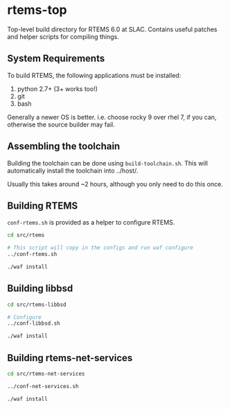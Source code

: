 # rtems-top

Top-level build directory for RTEMS 6.0 at SLAC. Contains useful patches and helper scripts for compiling things.

## System Requirements

To build RTEMS, the following applications must be installed:
1. python 2.7+ (3+ works too!)
2. git
3. bash

Generally a newer OS is better. i.e. choose rocky 9 over rhel 7, if you can, otherwise the source builder may fail.

## Assembling the toolchain

Building the toolchain can be done using `build-toolchain.sh`. This will automatically install the toolchain into ../host/<hostarch>.

Usually this takes around ~2 hours, although you only need to do this once.

## Building RTEMS

`conf-rtems.sh` is provided as a helper to configure RTEMS.

```sh
cd src/rtems

# This script will copy in the configs and run waf configure
../conf-rtems.sh

./waf install
```

## Building libbsd

```sh
cd src/rtems-libbsd

# Configure
../conf-libbsd.sh

./waf install
```

## Building rtems-net-services

```sh
cd src/rtems-net-services

../conf-net-services.sh

./waf install
```
